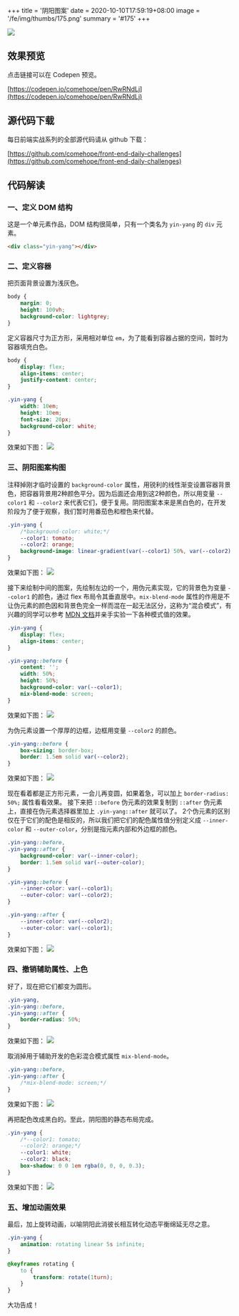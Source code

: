 +++
title = '阴阳图案'
date = 2020-10-10T17:59:19+08:00
image = '/fe/img/thumbs/175.png'
summary = '#175'
+++

![](./work.png)

## 效果预览

点击链接可以在 Codepen 预览。

[https://codepen.io/comehope/pen/RwRNdLj](https://codepen.io/comehope/pen/RwRNdLj)

## 源代码下载

每日前端实战系列的全部源代码请从 github 下载：

[https://github.com/comehope/front-end-daily-challenges](https://github.com/comehope/front-end-daily-challenges)

## 代码解读

### 一、定义 DOM 结构

这是一个单元素作品，DOM 结构很简单，只有一个类名为 `yin-yang` 的 `div` 元素。
```html
<div class="yin-yang"></div>
```

### 二、定义容器

把页面背景设置为浅灰色。
```css
body {
    margin: 0;
    height: 100vh;
    background-color: lightgrey;
}
```

定义容器尺寸为正方形，采用相对单位 `em`，为了能看到容器占据的空间，暂时为容器填充白色。
```css
body {
    display: flex;
    align-items: center;
    justify-content: center;
}

.yin-yang {
    width: 10em;
    height: 10em;
    font-size: 20px;
    background-color: white;
}
```

效果如下图：
![](./1.png)

### 三、阴阳图案构图

注释掉刚才临时设置的 `background-color` 属性，用锐利的线性渐变设置容器背景色，把容器背景用2种颜色平分。因为后面还会用到这2种颜色，所以用变量 `--color1` 和 `--color2` 来代表它们，便于复用。阴阳图案本来是黑白色的，在开发阶段为了便于观察，我们暂时用番茄色和橙色来代替。
```css
.yin-yang {
    /*background-color: white;*/
    --color1: tomato;
    --color2: orange;
    background-image: linear-gradient(var(--color1) 50%, var(--color2) 50%);
}
```

效果如下图：
![](./2.png)

接下来绘制中间的图案，先绘制左边的一个，用伪元素实现，它的背景色为变量 `--color1` 的颜色，通过 flex 布局令其垂直居中。`mix-blend-mode` 属性的作用是不让伪元素的颜色因和背景色完全一样而混在一起无法区分，这称为“混合模式”，有兴趣的同学可以参考 [MDN 文档](https://developer.mozilla.org/en-US/docs/Web/CSS/mix-blend-mode)并亲手实验一下各种模式值的效果。
```css
.yin-yang {
    display: flex;
    align-items: center;
}

.yin-yang::before {
    content: '';
    width: 50%;
    height: 50%;
    background-color: var(--color1);
    mix-blend-mode: screen;
}
```

效果如下图：
![](./3.png)

为伪元素设置一个厚厚的边框，边框用变量 `--color2` 的颜色。
```css
.yin-yang::before {
    box-sizing: border-box;
    border: 1.5em solid var(--color2);
}
```

效果如下图：
![](./4.png)

现在看着都是正方形元素，一会儿再变圆，如果着急，可以加上 `border-radius: 50%;` 属性看看效果。
接下来把 `::before` 伪元素的效果复制到 `::after` 伪元素上，直接在伪元素选择器里加上 `.yin-yang::after` 就可以了。
2个伪元素的区别仅在于它们的配色是相反的，所以我们把它们的配色属性值分别定义成 `--inner-color` 和 `--outer-color`，分别是指元素内部和外边框的颜色。
```css
.yin-yang::before,
.yin-yang::after {
    background-color: var(--inner-color);
    border: 1.5em solid var(--outer-color);
}

.yin-yang::before {
    --inner-color: var(--color1);
    --outer-color: var(--color2);
}

.yin-yang::after {
    --inner-color: var(--color2);
    --outer-color: var(--color1);
}
```

效果如下图：
![](./5.png)

### 四、撤销辅助属性、上色

好了，现在把它们都变为圆形。
```css
.yin-yang,
.yin-yang::before,
.yin-yang::after {
    border-radius: 50%;
}
```

效果如下图：
![](./6.png)

取消掉用于辅助开发的色彩混合模式属性 `mix-blend-mode`。

```css
.yin-yang::before,
.yin-yang::after {
    /*mix-blend-mode: screen;*/
}
```

效果如下图：
![](./7.png)

再把配色改成黑白的。至此，阴阳图的静态布局完成。
```css
.yin-yang {
    /*--color1: tomato;
    --color2: orange;*/
    --color1: white;
    --color2: black;
    box-shadow: 0 0 1em rgba(0, 0, 0, 0.3);
}
```

效果如下图：
![](./work.png)

### 五、增加动画效果

最后，加上旋转动画，以喻阴阳此消彼长相互转化动态平衡绵延无尽之意。
```css
.yin-yang {
    animation: rotating linear 5s infinite;
}

@keyframes rotating {
    to {
        transform: rotate(1turn);
    }
}
```

大功告成！

